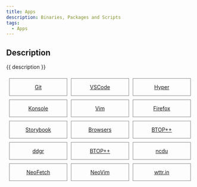 ```yaml
---
title: Apps
description: Binaries, Packages and Scripts
tags:
  - Apps
---
```


## Description

{{ description }}

<style>
.outter-container {
  padding: 0.5rem;
  display: grid;
  grid-template-columns: 1fr 1fr 1fr; /* Fractional  */
  gap: 10px;
    /* column-gap: 10px; 
    row-gap: 20px; */

}

.item-00 {
  text-align: center;
  border: 0.25px solid gray;
}
</style>

<div class="outter-container">
    <div class="item-00"><a href="git/"><p>Git</p></a></div>
    <div class="item-00"><a href="vscode/"><p>VSCode</p></a></div>
    <div class="item-00"><a href="hyper/"><p>Hyper</p></a></div>
    <div class="item-00"><a href="konsole/"><p>Konsole</p></a></div>
    <div class="item-00"><a href="vim/"><p>Vim</p></a></div>   
    <div class="item-00"><a href="firefox/"><p>Firefox</p></a></div>  
    <div class="item-00"><a href="storybook/"><p>Storybook</p></a></div>  
    <div class="item-00"><a href="browsers/"><p>Browsers</p></a></div>
    <div class="item-00"><a href="btop"><p>BTOP++</p></a></div>
    <div class="item-00"><a href="ddgr"><p>ddgr</p></a></div> 
    <div class="item-00"><a href="btop"><p>BTOP++</p></a></div>
    <div class="item-00"><a href="ncdu"><p>ncdu</p></a></div> 
    <div class="item-00"><a href="neofetch"><p>NeoFetch</p></a></div>
    <div class="item-00"><a href="neovim"><p>NeoVim</p></a></div>
    <div class="item-00"><a href="wttr.in"><p>wttr.in</p></a></div>
</div>
